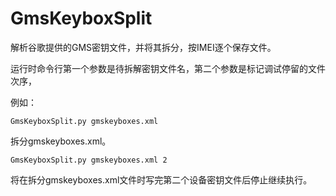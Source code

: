 # GmsKeyboxSplit

解析谷歌提供的GMS密钥文件，并将其拆分，按IMEI逐个保存文件。

运行时命令行第一个参数是待拆解密钥文件名，第二个参数是标记调试停留的文件次序，

例如：

    GmsKeyboxSplit.py gmskeyboxes.xml
    
拆分gmskeyboxes.xml。


    GmsKeyboxSplit.py gmskeyboxes.xml 2
    
将在拆分gmskeyboxes.xml文件时写完第二个设备密钥文件后停止继续执行。
